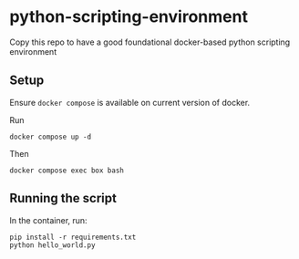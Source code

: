 # python-scripting-environment

Copy this repo to have a good foundational docker-based python scripting environment

## Setup

Ensure `docker compose` is available on current version of docker.

Run
```
docker compose up -d
```

Then
```
docker compose exec box bash
```

## Running the script

In the container, run:
```
pip install -r requirements.txt
python hello_world.py
```
